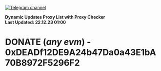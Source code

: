 [![Telegram channel](https://img.shields.io/endpoint?url=https://runkit.io/damiankrawczyk/telegram-badge/branches/master?url=https://t.me/n4z4v0d)](https://t.me/n4z4v0d) 

**Dynamic Updates Proxy List with Proxy Checker**  
**Last Updated: 22.12.23 01:00**

# DONATE (_any evm_) - 0xDEADf12DE9A24b47Da0a43E1bA70B8972F5296F2
